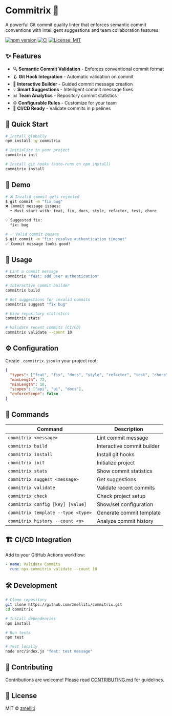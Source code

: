 # Commitrix 🎯

A powerful Git commit quality linter that enforces semantic commit conventions with intelligent suggestions and team collaboration features.

[![npm version](https://badge.fury.io/js/commitrix.svg)](https://www.npmjs.com/package/commitrix)
[![CI](https://github.com/zmelliti/commitrix/workflows/CI/badge.svg)](https://github.com/zmelliti/commitrix/actions)
[![License: MIT](https://img.shields.io/badge/License-MIT-yellow.svg)](https://opensource.org/licenses/MIT)

## ✨ Features

- 🔍 **Semantic Commit Validation** - Enforces conventional commit format
- 🪝 **Git Hook Integration** - Automatic validation on commit
- 🎨 **Interactive Builder** - Guided commit message creation
- 💡 **Smart Suggestions** - Intelligent commit message fixes
- 📊 **Team Analytics** - Repository commit statistics
- ⚙️ **Configurable Rules** - Customize for your team
- 🚀 **CI/CD Ready** - Validate commits in pipelines

## 🚀 Quick Start

```bash
# Install globally
npm install -g commitrix

# Initialize in your project
commitrix init

# Install git hooks (auto-runs on npm install)
commitrix install
```

## 🎥 Demo

```bash
# ❌ Invalid commit gets rejected
$ git commit -m "fix bug"
❌ Commit message issues:
  • Must start with: feat, fix, docs, style, refactor, test, chore

💡 Suggested fix:
  fix: bug

# ✅ Valid commit passes
$ git commit -m "fix: resolve authentication timeout"
✅ Commit message looks good!
```

## 📖 Usage

```bash
# Lint a commit message
commitrix "feat: add user authentication"

# Interactive commit builder
commitrix build

# Get suggestions for invalid commits
commitrix suggest "fix bug"

# View repository statistics
commitrix stats

# Validate recent commits (CI/CD)
commitrix validate --count 10
```

## ⚙️ Configuration

Create `.commitrix.json` in your project root:

```json
{
  "types": ["feat", "fix", "docs", "style", "refactor", "test", "chore"],
  "maxLength": 72,
  "minLength": 10,
  "scopes": ["api", "ui", "docs"],
  "enforceScope": false
}
```

## 🔧 Commands

| Command | Description |
|---------|-------------|
| `commitrix <message>` | Lint commit message |
| `commitrix build` | Interactive commit builder |
| `commitrix install` | Install git hooks |
| `commitrix init` | Initialize project |
| `commitrix stats` | Show commit statistics |
| `commitrix suggest <message>` | Get suggestions |
| `commitrix validate` | Validate recent commits |
| `commitrix check` | Check project setup |
| `commitrix config [key] [value]` | Show/set configuration |
| `commitrix template --type <type>` | Generate commit template |
| `commitrix history --count <n>` | Analyze commit history |

## 🏗️ CI/CD Integration

Add to your GitHub Actions workflow:

```yaml
- name: Validate Commits
  run: npx commitrix validate --count 10
```

## 🛠️ Development

```bash
# Clone repository
git clone https://github.com/zmelliti/commitrix.git
cd commitrix

# Install dependencies
npm install

# Run tests
npm test

# Test locally
node src/index.js "feat: test message"
```

## 🤝 Contributing

Contributions are welcome! Please read [CONTRIBUTING.md](CONTRIBUTING.md) for guidelines.

## 📝 License

MIT © [zmelliti](https://github.com/zmelliti)